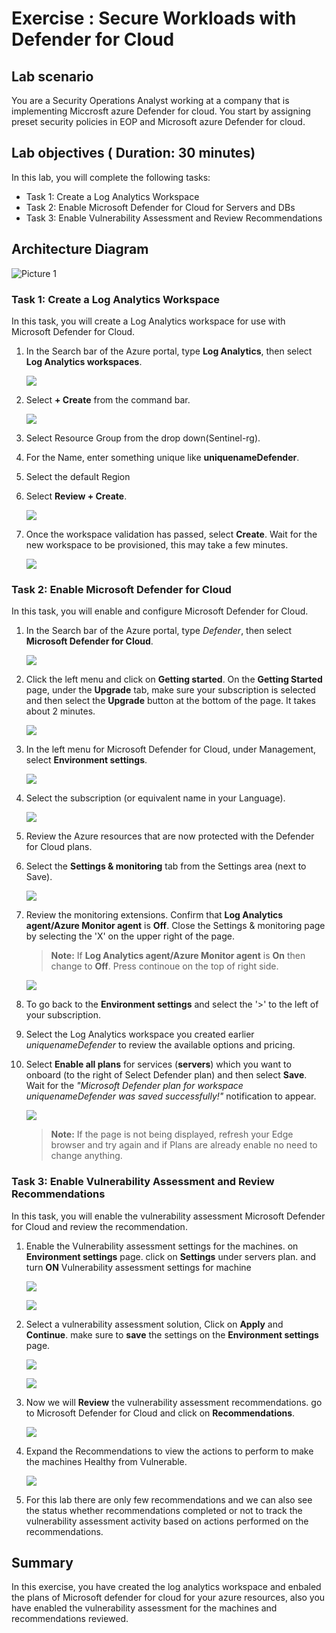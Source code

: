 # Exercise : Secure Workloads with Defender for Cloud  

## Lab scenario
 You are a Security Operations Analyst working at a company that is implementing Miccrosft azure Defender for cloud. You start by assigning preset security policies in EOP and Microsoft azure Defender for cloud.

## Lab objectives ( Duration: 30 minutes)
In this lab, you will complete the following tasks:
- Task 1: Create a Log Analytics Workspace
- Task 2: Enable Microsoft Defender for Cloud for Servers and DBs
- Task 3: Enable Vulnerability Assessment and Review Recommendations

## Architecture Diagram

  ![Picture 1](Images/part1lab01.png)

### Task 1: Create a Log Analytics Workspace

In this task, you will create a Log Analytics workspace for use with Microsoft Defender for Cloud.

1. In the Search bar of the Azure portal, type **Log Analytics**, then select **Log Analytics workspaces**.
   
   ![](Images/image8.png)

1. Select **+ Create** from the command bar.
    
   ![](Images/image9.png)

1. Select Resource Group from the drop down(Sentinel-rg).

1. For the Name, enter something unique like **uniquenameDefender**.

1. Select the default Region 

1. Select **Review + Create**.

   ![](Images/image10.png)

1. Once the workspace validation has passed, select **Create**. Wait for the new workspace to be provisioned, this may take a few minutes.

   ![](Images/image11.png)

### Task 2: Enable Microsoft Defender for Cloud

In this task, you will enable and configure Microsoft Defender for Cloud.

1. In the Search bar of the Azure portal, type *Defender*, then select **Microsoft Defender for Cloud**.

   ![](Images/image1.png)

1. Click the left menu and click on **Getting started**. On the **Getting Started** page, under the **Upgrade** tab, make sure your subscription is selected and then select the **Upgrade** button at the bottom of the page. It takes about 2 minutes.

    ![](Images/image_60.png)

1. In the left menu for Microsoft Defender for Cloud, under Management, select **Environment settings**.

   ![](Images/image_1.png)
   
1. Select the subscription (or equivalent name in your Language). 

    ![](Images/image(4).png)

1. Review the Azure resources that are now protected with the Defender for Cloud plans.

1. Select the **Settings & monitoring** tab from the Settings area (next to Save).

   ![](Images/image_5.png)

1. Review the monitoring extensions. Confirm that **Log Analytics agent/Azure Monitor agent** is **Off**. Close the Settings & monitoring page by selecting the 'X' on the upper right of the page.
   > **Note:** If **Log Analytics agent/Azure 
 Monitor agent** is **On** then change to **Off**. Press continoue on the top of right side.

   ![](Images/image6.png)
    
1. To go back to the **Environment settings** and select the '>' to the left of your subscription.

1. Select the Log Analytics workspace you created earlier *uniquenameDefender* to review the available options and pricing.

1. Select **Enable all plans** for  services (**servers**) which you want to onboard (to the right of Select Defender plan) and then select **Save**. Wait for the *"Microsoft Defender plan for workspace uniquenameDefender was saved successfully!"* notification to appear.

   ![](Images/image_4.png)

   >**Note:** If the page is not being displayed, refresh your Edge browser and try again and if Plans are already enable no need to change anything.


### Task 3: Enable Vulnerability Assessment and Review Recommendations

In this task, you will enable the vulnerability assessment Microsoft Defender for Cloud and review the recommendation.

1. Enable the Vulnerability assessment settings for the machines. on **Environment settings** page. click on **Settings** under servers plan. and turn **ON** Vulnerability assessment 
   settings for machine

   ![](Images/Click_Settins_to_Enable_vulnerabilioty_asssessment.png)

   ![](Images/On_settins_vulnerability.png)

1. Select a vulnerability assessment solution, Click on **Apply** and **Continue**. make sure to **save** the settings on the  **Environment settings** page.

   ![](Images/Apply_Vulnerability.png)

   ![](Images/save_settings.png)

1. Now we will **Review** the vulnerability assessment recommendations. go to Microsoft Defender for Cloud and click on **Recommendations**.

    ![](Images/review_recommendations_not_expand.png)

1. Expand the Recommendations to view the actions to perform to make the machines Healthy from Vulnerable.

   ![](Images/view_recommendations.png)


1. For this lab there are only few recommendations and we can also see the status whether recommendations completed or not to track the vulnerability assessment activity based on actions performed on the recommendations.


## Summary
In this exercise, you have created the log analytics workspace and enbaled the plans of Microsoft defender for cloud for your azure resources, also you have enabled the vulnerability assessment for the machines and recommendations reviewed.
